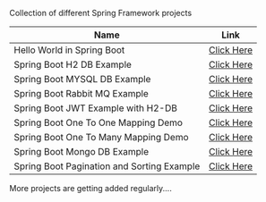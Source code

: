 Collection of different Spring Framework projects

|Name|Link|
|--|--|
| Hello World in Spring Boot |[Click Here](https://github.com/atharvasiddhabhatti/Springboot-Playground/tree/main/springboot-hello-world)  |
|Spring Boot H2 DB Example |[Click Here](https://github.com/atharvasiddhabhatti/Springboot-Playground/tree/main/springboot-demo-h2) |
|Spring Boot MYSQL DB Example |[Click Here](https://github.com/atharvasiddhabhatti/Springboot-Playground/tree/main/springboot-demo-mysql)|
|Spring Boot Rabbit MQ Example |[Click Here](https://github.com/atharvasiddhabhatti/Springboot-Playground/tree/main/springboot-demo-activemq)|
|Spring Boot JWT Example with H2-DB|[Click Here](https://github.com/atharvasiddhabhatti/Springboot-Playground/tree/main/springboot-demo-h2-jwt)|
|Spring Boot One To One Mapping Demo|[Click Here](https://github.com/atharvasiddhabhatti/Springboot-Playground/tree/main/springboot-demo-one-to-one-mapping)|
|Spring Boot One To Many Mapping Demo|[Click Here](https://github.com/atharvasiddhabhatti/Springboot-Playground/tree/main/springboot-demo-one-to-many-mapping)|
|Spring Boot Mongo DB Example|[Click Here](https://github.com/atharvasiddhabhatti/Springboot-Playground/tree/main/springboot-demo-mongodb-crud)|
|Spring Boot Pagination and Sorting Example|[Click Here](https://github.com/atharvasiddhabhatti/Springboot-Playground/tree/main/springboot-demo-pagination-sorting-filtering)|

More projects are getting added regularly....
